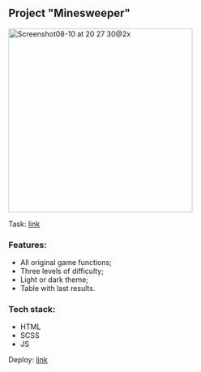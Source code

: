 ## Project "Minesweeper"

<img width="363" alt="Screenshot08-10 at 20 27 30@2x" src="https://github.com/FreightDH/minesweeper/assets/81368535/d1fe19e3-6717-4886-a6ce-7dcca4a7b14d">

Task: [link](https://github.com/rolling-scopes-school/tasks/blob/master/tasks/minesweeper/README.md)

### Features: 
- All original game functions;
- Three levels of difficulty;
- Light or dark theme;
- Table with last results. 

### Tech stack: 
- HTML
- SCSS
- JS


Deploy: [link](https://freightdh-minesweeper.netlify.app)
